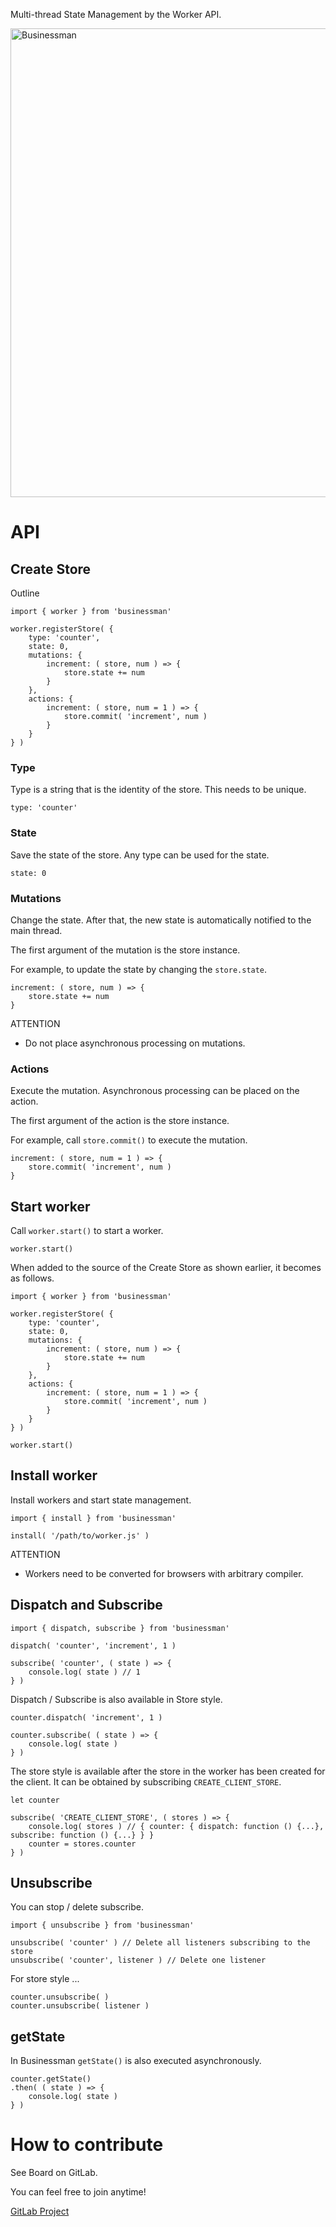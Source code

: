 Multi-thread State Management by the Worker API.

<img src="https://aggre.gitlab.io/businessman/assets/businessman.png" alt="Businessman" width="750">

# API

## Create Store

Outline

```
import { worker } from 'businessman'

worker.registerStore( {
    type: 'counter',
    state: 0,
    mutations: {
        increment: ( store, num ) => {
            store.state += num
        }
    },
    actions: {
        increment: ( store, num = 1 ) => {
            store.commit( 'increment', num )
        }
    }
} )
```

### Type

Type is a string that is the identity of the store. This needs to be unique.

```
type: 'counter'
```

### State

Save the state of the store. Any type can be used for the state.

```
state: 0
```

### Mutations

Change the state. After that, the new state is automatically notified to the main thread.

The first argument of the mutation is the store instance.

For example, to update the state by changing the `store.state`.

```
increment: ( store, num ) => {
    store.state += num
}
```

ATTENTION
- Do not place asynchronous processing on mutations.

### Actions

Execute the mutation. Asynchronous processing can be placed on the action.

The first argument of the action is the store instance.

For example, call `store.commit()` to execute the mutation.

```
increment: ( store, num = 1 ) => {
    store.commit( 'increment', num )
}
```

## Start worker

Call `worker.start()` to start a worker.

```
worker.start()
```

When added to the source of the Create Store as shown earlier, it becomes as follows.

```
import { worker } from 'businessman'

worker.registerStore( {
    type: 'counter',
    state: 0,
    mutations: {
        increment: ( store, num ) => {
            store.state += num
        }
    },
    actions: {
        increment: ( store, num = 1 ) => {
            store.commit( 'increment', num )
        }
    }
} )

worker.start()
```

## Install worker

Install workers and start state management.

```
import { install } from 'businessman'

install( '/path/to/worker.js' )
```

ATTENTION
- Workers need to be converted for browsers with arbitrary compiler.

## Dispatch and Subscribe

```
import { dispatch, subscribe } from 'businessman'

dispatch( 'counter', 'increment', 1 )

subscribe( 'counter', ( state ) => {
    console.log( state ) // 1
} )
```

Dispatch / Subscribe is also available in Store style.

```
counter.dispatch( 'increment', 1 )

counter.subscribe( ( state ) => {
    console.log( state )
} )
```

The store style is available after the store in the worker has been created for the client. It can be obtained by subscribing `CREATE_CLIENT_STORE`.

```
let counter

subscribe( 'CREATE_CLIENT_STORE', ( stores ) => {
    console.log( stores ) // { counter: { dispatch: function () {...}, subscribe: function () {...} } }
    counter = stores.counter
} )
```

## Unsubscribe

You can stop / delete subscribe.

```
import { unsubscribe } from 'businessman'

unsubscribe( 'counter' ) // Delete all listeners subscribing to the store
unsubscribe( 'counter', listener ) // Delete one listener
```

For store style ...

```
counter.unsubscribe( )
counter.unsubscribe( listener )
```

## getState

In Businessman `getState()` is also executed asynchronously.

```
counter.getState()
.then( ( state ) => {
    console.log( state )
} )
```

# How to contribute

See Board on GitLab.

You can feel free to join anytime!

[GitLab Project](https://gitlab.com/aggre/businessman/boards)
